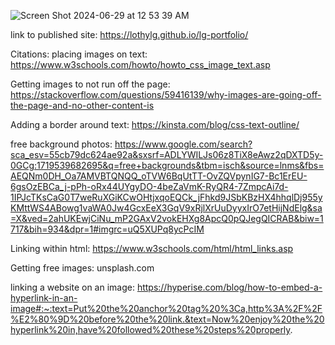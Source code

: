![Screen Shot 2024-06-29 at 12 53 39 AM](https://github.com/lothylg/lg-portfolio/assets/171598913/4b7dd113-1d4f-4b74-a8b6-f4e60ab9e3c8)

link to published site: https://lothylg.github.io/lg-portfolio/


Citations: placing images on text: 
https://www.w3schools.com/howto/howto_css_image_text.asp

Getting images to not run off the page:
https://stackoverflow.com/questions/59416139/why-images-are-going-off-the-page-and-no-other-content-is

Adding a border around text:
 https://kinsta.com/blog/css-text-outline/

free background photos: 
https://www.google.com/search?sca_esv=55cb79dc624ae92a&sxsrf=ADLYWILJs06z8TiX8eAwz2qDXTD5y-0GCg:1719539682695&q=free+backgrounds&tbm=isch&source=lnms&fbs=AEQNm0DH_Oa7AMVBTQNQQ_oTVW6BqUtTT-OvZQVpynIG7-Bc1ErEU-6gsOzEBCa_j-pPh-oRx44UYgyDO-4beZaVmK-RyQR4-7ZmpcAi7d-1IPJcTKsCaG0T7weRuXGiKCwOHtjxqoEQCk_jFhkd9JSbKBzHX4hhqlDj955yKMttWS4ABowg1vaWA0Jw4GcxEeX3GqV9xRjlXrUuDyyxIrO7etHijNdElg&sa=X&ved=2ahUKEwjCiNu_mP2GAxV2vokEHXg8ApcQ0pQJegQICRAB&biw=1717&bih=934&dpr=1#imgrc=uQ5XUPq8ycPcIM

Linking within html:
https://www.w3schools.com/html/html_links.asp

Getting free images: 
unsplash.com

linking a website on an image: 
https://hyperise.com/blog/how-to-embed-a-hyperlink-in-an-image#:~:text=Put%20the%20anchor%20tag%20%3Ca,http%3A%2F%2F%E2%80%9D%20before%20the%20link.&text=Now%20enjoy%20the%20hyperlink%20in,have%20followed%20these%20steps%20properly.

